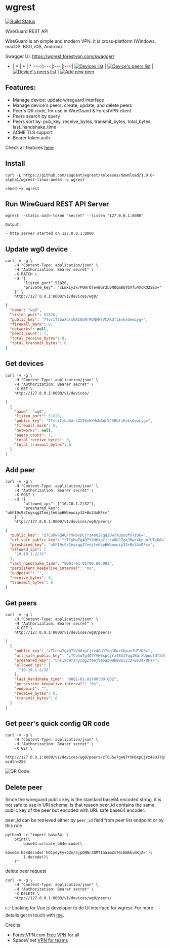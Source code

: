 # wgrest 
[![Build Status](https://drone.forestvpn.com/api/badges/suquant/wgrest/status.svg)](https://drone.forestvpn.com/suquant/wgrest)

WireGuard REST API

WireGuard is an simple and modern VPN. It is cross-platform (Windows, macOS, BSD, iOS, Android).

Swagger UI: https://wgrest.forestvpn.com/swagger/

 * | * | * | *
:---:|:---:|:---:|:---:|
[![Devices list](examples/screenshots/wgrest-devices-list.jpg)](examples/screenshots/wgrest-devices-list.jpg) | [![Device's peers list](examples/screenshots/wgrest-device-peers-list.jpg)](examples/screenshots/wgrest-device-peers-list.jpg) | [![Device's peers list](examples/screenshots/wgrest-device-peer-info.jpg)](examples/screenshots/wgrest-device-peer-info.jpg) | [![Add new peer](examples/screenshots/wgrest-add-new-peer.jpg)](examples/screenshots/wgrest-add-new-peer.jpg)

## Features:

* Manage device: update wireguard interface
* Manage device's peers: create, update, and delete peers
* Peer's QR code, for use in WireGuard & ForestVPN client
* Peers search by query
* Peers sort by: pub_key, receive_bytes, transmit_bytes, total_bytes, last_handshake_time
* ACME TLS support
* Bearer token auth

Check all features [here](https://wgrest.forestvpn.com/swagger/)

## Install

```shell
curl -L https://github.com/suquant/wgrest/releases/download/1.0.0-alpha1/wgrest-linux-amd64 -o wgrest

chmod +x wgrest
```

## Run WireGuard REST API Server

```shell
wgrest --static-auth-token "secret" --listen "127.0.0.1:8080"
```

```shell
Output:

⇨ http server started on 127.0.0.1:8000
```

## Update **wg0** device

```shell
curl -v -g \
    -H "Content-Type: application/json" \
    -H "Authorization: Bearer secret" \
    -X PATCH \
    -d '{
        "listen_port":51820, 
        "private_key": "cLmxIyJx/PGWrQlevBGr2LQNOqmBGYbVfu4XcRO2SEo="
    }' \
    http://127.0.0.1:8000/v1/devices/wg0/
```

```json
{
  "name": "wg0",
  "listen_port": 51820,
  "public_key": "7TvriTzbaXdrsGXI8oMrMoNAWrVCXRUfiEvksOewLyg=",
  "firewall_mark": 0,
  "networks": null,
  "peers_count": 7,
  "total_receive_bytes": 0,
  "total_transmit_bytes": 0
}
```

## Get devices

```shell
curl -v -g \
    -H "Content-Type: application/json" \
    -H "Authorization: Bearer secret" \
    -X GET \
    http://127.0.0.1:8000/v1/devices/
```

```json
[
  {
    "name": "wg0",
    "listen_port": 51820,
    "public_key": "7TvriTzbaXdrsGXI8oMrMoNAWrVCXRUfiEvksOewLyg=",
    "firewall_mark": 0,
    "networks": null,
    "peers_count": 7,
    "total_receive_bytes": 0,
    "total_transmit_bytes": 0
  }
]
```

## Add peer

```shell
curl -v -g \
    -H "Content-Type: application/json" \
    -H "Authorization: Bearer secret" \
    -X POST \
    -d '{
        "allowed_ips": ["10.10.1.2/32"], 
        "preshared_key": "uhFI9c9rInyxqgZfeejte6apHWbewoiy32+Bo34xRFs="
    }' \
    http://127.0.0.1:8000/v1/devices/wg0/peers/
```

```json
{
  "public_key": "zTCuhw7g4Q7YVH6xpCjrz48UJ7qqJBwrXUpuofUTzD8=",
  "url_safe_public_key": "zTCuhw7g4Q7YVH6xpCjrz48UJ7qqJBwrXUpuofUTzD8=",
  "preshared_key": "uhFI9c9rInyxqgZfeejte6apHWbewoiy32+Bo34xRFs=",
  "allowed_ips": [
    "10.10.1.2/32"
  ],
  "last_handshake_time": "0001-01-01T00:00:00Z",
  "persistent_keepalive_interval": "0s",
  "endpoint": "",
  "receive_bytes": 0,
  "transmit_bytes": 0
}
```

## Get peers

```shell
curl -v -g \
    -H "Content-Type: application/json" \
    -H "Authorization: Bearer secret" \
    -X GET \
    http://127.0.0.1:8000/v1/devices/wg0/peers/
```

```json
[
  {
    "public_key": "zTCuhw7g4Q7YVH6xpCjrz48UJ7qqJBwrXUpuofUTzD8=",
    "url_safe_public_key": "zTCuhw7g4Q7YVH6xpCjrz48UJ7qqJBwrXUpuofUTzD8=",
    "preshared_key": "uhFI9c9rInyxqgZfeejte6apHWbewoiy32+Bo34xRFs=",
    "allowed_ips": [
      "10.10.1.2/32"
    ],
    "last_handshake_time": "0001-01-01T00:00:00Z",
    "persistent_keepalive_interval": "0s",
    "endpoint": "",
    "receive_bytes": 0,
    "transmit_bytes": 0
  }
]
```

## Get peer's quick config QR code

```shell
curl -v -g \
    -H "Content-Type: application/json" \
    -H "Authorization: Bearer secret" \
    -X GET \
    http://127.0.0.1:8000/v1/devices/wg0/peers/zTCuhw7g4Q7YVH6xpCjrz48UJ7qqJBwrXUpuofUTzD8=/quick.conf.png?width=256
```

![QR Code](examples/qr.png)

## Delete peer

Since the wireguard public key is the standard base64 encoded string, it is not safe to use in URI schema, is that
reason peer_id contains the same public key of the peer but encoded with URL safe base64 encoder.

peer_id can be retrieved either by `peer_id` field from peer list endpoint or by this rule

```shell
python3 -c "import base64; \
    print(\
        base64.urlsafe_b64encode(\
            base64.b64decode('hQ1yeyFy+bZn/5jpQNNrZ8MTIGaimZxT6LbWAkvmKjA=')\
        ).decode()\
    )"
```

delete peer request

```shell
curl -v -g \
    -H "Content-Type: application/json" \
    -H "Authorization: Bearer secret" \
    -X DELETE \
    http://127.0.0.1:8000/v1/devices/wg0/peers/
```

👉 Looking for Vue js developer to do UI interface for wgrest. For more details get in touch
with [me](https://github.com/suquant).

Credits:

- ForestVPN.com [Free VPN](https://forestvpn.com) for all
- SpaceV.net [VPN for teams](https://spacev.net)
